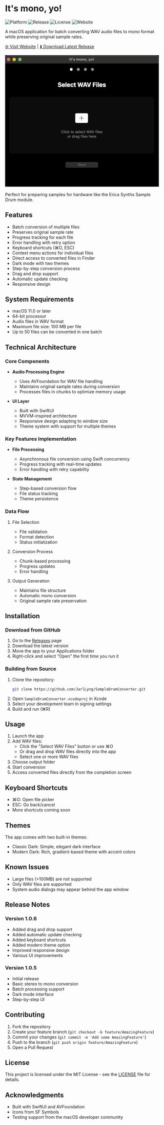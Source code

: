 # It's mono, yo!

![Platform](https://img.shields.io/badge/platform-macOS-lightgrey)
![Release](https://img.shields.io/github/v/release/JarlLyng/SampleDrumConverter)
![License](https://img.shields.io/github/license/JarlLyng/SampleDrumConverter)
![Website](https://img.shields.io/website?url=https%3A%2F%2Fjarllyng.github.io%2FSampleDrumConverter)

A macOS application for batch converting WAV audio files to mono format while preserving original sample rates.

[🌐 Visit Website](https://jarllyng.github.io/SampleDrumConverter) | [⬇️ Download Latest Release](https://github.com/JarlLyng/SampleDrumConverter/releases/latest)

![App Screenshot](screenshots/Screenshot.png)

Perfect for preparing samples for hardware like the Erica Synths Sample Drum module.

## Features

- Batch conversion of multiple files
- Preserves original sample rate
- Progress tracking for each file
- Error handling with retry option
- Keyboard shortcuts (⌘O, ESC)
- Context menu actions for individual files
- Direct access to converted files in Finder
- Dark mode with two themes
- Step-by-step conversion process
- Drag and drop support
- Automatic update checking
- Responsive design

## System Requirements

- macOS 11.0 or later
- 64-bit processor
- Audio files in WAV format
- Maximum file size: 100 MB per file
- Up to 50 files can be converted in one batch

## Technical Architecture

### Core Components

- **Audio Processing Engine**
  - Uses AVFoundation for WAV file handling
  - Maintains original sample rates during conversion
  - Processes files in chunks to optimize memory usage

- **UI Layer**
  - Built with SwiftUI
  - MVVM-inspired architecture
  - Responsive design adapting to window size
  - Theme system with support for multiple themes

### Key Features Implementation

- **File Processing**
  - Asynchronous file conversion using Swift concurrency
  - Progress tracking with real-time updates
  - Error handling with retry capability

- **State Management**
  - Step-based conversion flow
  - File status tracking
  - Theme persistence

### Data Flow

1. File Selection
   - File validation
   - Format detection
   - Status initialization

2. Conversion Process
   - Chunk-based processing
   - Progress updates
   - Error handling

3. Output Generation
   - Maintains file structure
   - Automatic mono conversion
   - Original sample rate preservation

## Installation

### Download from GitHub
1. Go to the [Releases](https://github.com/JarlLyng/SampleDrumConverter/releases) page
2. Download the latest version
3. Move the app to your Applications folder
4. Right-click and select "Open" the first time you run it

### Building from Source
1. Clone the repository:
   ```bash
   git clone https://github.com/JarlLyng/SampleDrumConverter.git
   ```
2. Open `SampleDrumConverter.xcodeproj` in Xcode
3. Select your development team in signing settings
4. Build and run (⌘R)

## Usage

1. Launch the app
2. Add WAV files:
   - Click the "Select WAV Files" button or use ⌘O
   - Or drag and drop WAV files directly into the app
   - Select one or more WAV files
3. Choose output folder
4. Start conversion
5. Access converted files directly from the completion screen

## Keyboard Shortcuts

- ⌘O: Open file picker
- ESC: Go back/cancel
- More shortcuts coming soon

## Themes

The app comes with two built-in themes:
- Classic Dark: Simple, elegant dark interface
- Modern Dark: Rich, gradient-based theme with accent colors

## Known Issues

- Large files (>100MB) are not supported
- Only WAV files are supported
- System audio dialogs may appear behind the app window

## Release Notes

### Version 1.0.6
- Added drag and drop support
- Added automatic update checking
- Added keyboard shortcuts
- Added modern theme option
- Improved responsive design
- Various UI improvements

### Version 1.0.5
- Initial release
- Basic stereo to mono conversion
- Batch processing support
- Dark mode interface
- Step-by-step UI

## Contributing

1. Fork the repository
2. Create your feature branch (`git checkout -b feature/AmazingFeature`)
3. Commit your changes (`git commit -m 'Add some AmazingFeature'`)
4. Push to the branch (`git push origin feature/AmazingFeature`)
5. Open a Pull Request

## License

This project is licensed under the MIT License - see the [LICENSE](LICENSE) file for details.

## Acknowledgments

- Built with SwiftUI and AVFoundation
- Icons from SF Symbols
- Testing support from the macOS developer community